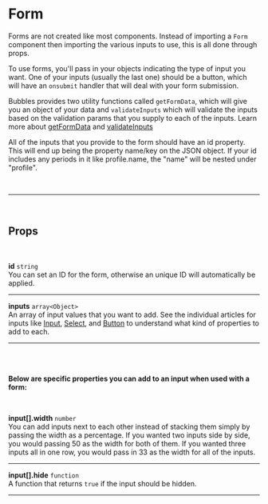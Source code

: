 # Form

Forms are not created like most components. Instead of importing a `Form` component then importing the various inputs to use, this is all done through props.

To use forms, you'll pass in your objects indicating the type of input you want. One of your inputs (usually the last one) should be a button, which will have an `onsubmit` handler that will deal with your form submission.

Bubbles provides two utility functions called `getFormData`, which will give you an object of your data and `validateInputs` which will validate the inputs based on the validation params that you supply to each of the inputs. Learn more about [getFormData](/get-form-data) and [validateInputs](/validate-inputs)

All of the inputs that you provide to the form should have an id property. This will end up being the property name/key on the JSON object. If your id includes any periods in it like profile.name, the "name" will be nested under "profile".

<br>

---

<br>

## Props

<br>

**id** `string` <br>
You can set an ID for the form, otherwise an unique ID will automatically be applied.

---

**inputs** `array<Object>` <br>
An array of input values that you want to add. See the individual articles for inputs like [Input](/input), [Select](/select), and [Button](/button) to understand what kind of properties to add to each.

---

<br>
<br>

**Below are specific properties you can add to an input when used with a form:**

<br>

**input[].width** `number` <br>
You can add inputs next to each other instead of stacking them simply by passing the width as a percentage. If you wanted two inputs side by side, you would passing 50 as the width for both of them. If you wanted three inputs all in one row, you would pass in 33 as the width for all of the inputs.

---

**input[].hide** `function` <br>
A function that returns `true` if the input should be hidden.

---
